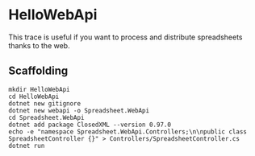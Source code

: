 # HelloWebApi

This trace is useful if you want to process and distribute spreadsheets thanks to the web.

## Scaffolding

```shell
mkdir HelloWebApi
cd HelloWebApi
dotnet new gitignore
dotnet new webapi -o Spreadsheet.WebApi
cd Spreadsheet.WebApi
dotnet add package ClosedXML --version 0.97.0
echo -e "namespace Spreadsheet.WebApi.Controllers;\n\npublic class SpreadsheetController {}" > Controllers/SpreadsheetController.cs
dotnet run
```
